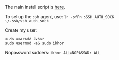 The main install script is [here](bin/install-dotfiles.sh).

To set up the ssh agent, use: `ln -sfFn $SSH_AUTH_SOCK ~/.ssh/ssh_auth_sock`

Create my user:

```
sudo useradd ikhor
sudo usermod -aG sudo ikhor
```

Nopassword sudoers: `ikhor ALL=NOPASSWD: ALL`
